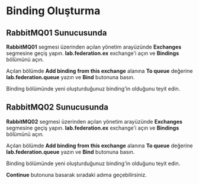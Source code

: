 # Binding Oluşturma

## RabbitMQ01 Sunucusunda

**RabbitMQ01** segmesi üzerinden açılan yönetim arayüzünde **Exchanges** segmesine geçiş yapın. **lab.federation.ex** exchange'i açın ve **Bindings** bölümünü açın.

Açılan bölümde **Add binding from this exchange** alanına **To queue** değerine **lab.federation.queue** yazın ve **Bind** butonuna basın.

Binding bölümünde yeni oluşturduğunuz binding'in olduğunu teyit edin.

## RabbitMQ02 Sunucusunda

**RabbitMQ02** segmesi üzerinden açılan yönetim arayüzünde **Exchanges** segmesine geçiş yapın. **lab.federation.ex** exchange'i açın ve **Bindings** bölümünü açın.

Açılan bölümde **Add binding from this exchange** alanına **To queue** değerine **lab.federation.queue** yazın ve **Bind** butonuna basın.

Binding bölümünde yeni oluşturduğunuz binding'in olduğunu teyit edin.

**Continue** butonuna basarak sıradaki adıma geçebilirsiniz.
